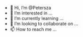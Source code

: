 
- 👋 Hi, I’m @Petersza
- 👀 I’m interested in ...
- 🌱 I’m currently learning ...
- 💞️ I’m looking to collaborate on ...
- 📫 How to reach me ...

<!---
Petersza/Petersza is a ✨ special ✨ repository because its `README.md` (this file) appears on your GitHub profile.
You can click the Preview link to take a look at your changes.
--->
